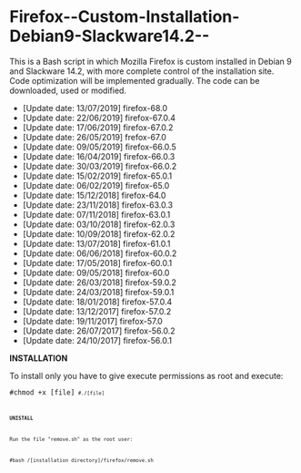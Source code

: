 # Firefox--Custom-Installation-Debian9-Slackware14.2--
This is a Bash script in which Mozilla Firefox is custom installed in Debian 9 and Slackware 14.2, with more complete control of the installation site. Code optimization will be implemented gradually. The code can be downloaded, used or modified.

- [Update date: 13/07/2019] firefox-68.0
- [Update date: 22/06/2019] firefox-67.0.4
- [Update date: 17/06/2019] firefox-67.0.2
- [Update date: 26/05/2019] frefox-67.0
- [Update date: 09/05/2019] firefox-66.0.5
- [Update date: 16/04/2019] firefox-66.0.3
- [Update date: 30/03/2019] firefox-66.0.2
- [Update date: 15/02/2019] firefox-65.0.1
- [Update date: 06/02/2019] firefox-65.0
- [Update date: 15/12/2018] firefox-64.0
- [Update date: 23/11/2018] firefox-63.0.3
- [Update date: 07/11/2018] firefox-63.0.1
- [Update date: 03/10/2018] firefox-62.0.3
- [Update date: 10/09/2018] firefox-62.0.2
- [Update date: 13/07/2018] firefox-61.0.1
- [Update date: 06/06/2018] firefox-60.0.2
- [Update date: 17/05/2018] firefox-60.0.1
- [Update date: 09/05/2018] firefox-60.0
- [Update date: 26/03/2018] firefox-59.0.2
- [Update date: 24/03/2018] firefox-59.0.1
- [Update date: 18/01/2018] firefox-57.0.4
- [Update date: 13/12/2017] firefox-57.0.2
- [Update date: 19/11/2017] firefox-57.0
- [Update date: 26/07/2017] firefox-56.0.2
- [Update date: 24/10/2017] firefox-56.0.1

<b>INSTALLATION</b>

To install only you have to give execute permissions as root and execute:

<code>#chmod +x [file]<code>
<code>#./[file]<code>
  
<b>UNISTALL</b>

Run the file "remove.sh" as the root user:

#bash /[installation directory]/firefox/remove.sh 
